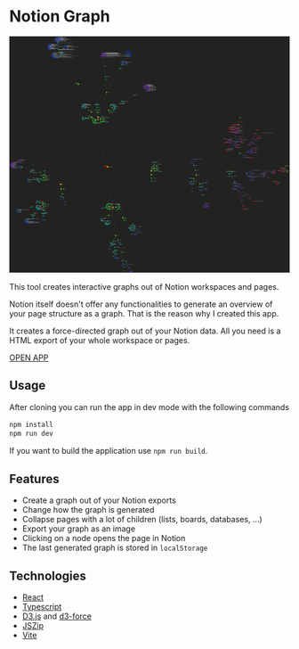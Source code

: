 # Notion Graph

![Screenshot of a generated graph](/notiongraph_screenshot.png)

This tool creates interactive graphs out of Notion workspaces and pages.

Notion itself doesn't offer any functionalities to generate an overview of your page structure as a graph. That is the reason why I created this app.

It creates a force-directed graph out of your Notion data. All you need is a HTML export of your whole workspace or pages.

[OPEN APP](https://lukasfischer.me/notion-graph/)

## Usage

After cloning you can run the app in dev mode with the following commands

```bash
npm install
npm run dev
```

If you want to build the application use `npm run build`.

## Features

-   Create a graph out of your Notion exports
-   Change how the graph is generated
-   Collapse pages with a lot of children (lists, boards, databases, ...)
-   Export your graph as an image
-   Clicking on a node opens the page in Notion
-   The last generated graph is stored in `localStorage`

## Technologies

-   [React](https://reactjs.org/)
-   [Typescript](https://www.typescriptlang.org/)
-   [D3.js](https://d3js.org/) and [d3-force](https://github.com/d3/d3-force)
-   [JSZip](https://github.com/Stuk/jszip)
-   [Vite](https://vitejs.dev/)
